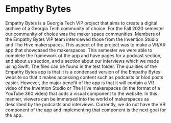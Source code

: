 # Empathy Bytes
Empathy Bytes is a Georgia Tech VIP project that aims to create a digital archive of a Georgia Tech community of choice. For the Fall 2020 semester our community of choice was the maker space communities. Members of the Empathy Bytes VIP team interviewed those from the Invention Studio and The Hive makerspaces. This aspect of the project was to make a VR/AR app that showcased the makerspaces. This semester we were able to complete the framework of the app and have pages for a podcast section, and about us section, and a section about our interviews which we made using Swift. The files can be found in the test folder. The qualities of the Empathy Bytes app is that it is a condensed version of the Empathy Bytes website so that it makes accessing content such as podcasts or blod posts easier. However, the major benefit of the app is that it will contain a VR video of the Invention Studio or The Hive makerspaces (in the format of a YouTube 360 video) that adds a visual component to the website. In this manner, viewers can be immersed into the world of makerspaces as described by the podcasts and interviews. Currently, we do not have the VR component of the app and implementing that component is the next goal for the app. 
